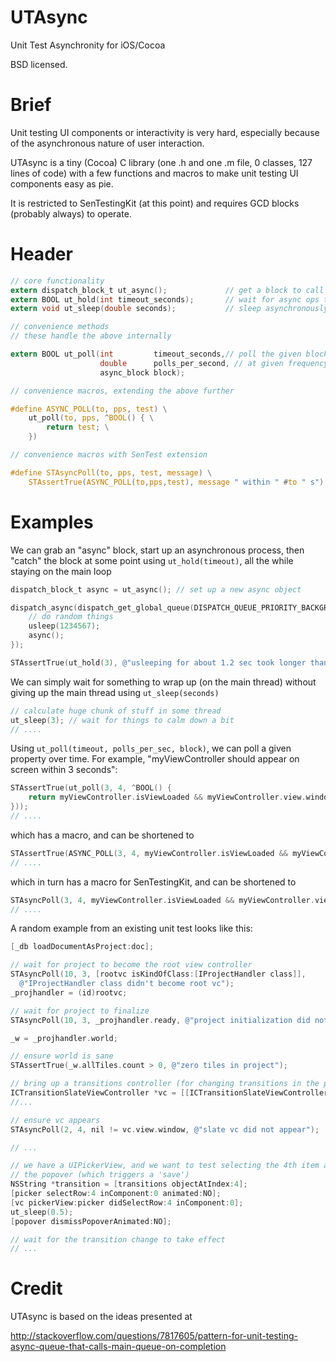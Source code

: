 UTAsync
=======

Unit Test Asynchronity for iOS/Cocoa

BSD licensed.

Brief
=======

Unit testing UI components or interactivity is very hard, especially because of the asynchronous nature of user interaction.

UTAsync is a tiny (Cocoa) C library (one .h and one .m file, 0 classes, 127 lines of code) with a few functions and macros to make unit testing UI components easy as pie.

It is restricted to SenTestingKit (at this point) and requires GCD blocks (probably always) to operate. 

Header
========

```C
// core functionality
extern dispatch_block_t ut_async();             // get a block to call when async is complete
extern BOOL ut_hold(int timeout_seconds);       // wait for async ops to finish up
extern void ut_sleep(double seconds);           // sleep asynchronously

// convenience methods
// these handle the above internally

extern BOOL ut_poll(int         timeout_seconds,// poll the given block asynchronously for success
                    double      polls_per_second, // at given frequency
                    async_block block); 

// convenience macros, extending the above further

#define ASYNC_POLL(to, pps, test) \
    ut_poll(to, pps, ^BOOL() { \
        return test; \
    })

// convenience macros with SenTest extension

#define STAsyncPoll(to, pps, test, message) \
    STAssertTrue(ASYNC_POLL(to,pps,test), message " within " #to " s")
```

Examples
========

We can grab an "async" block, start up an asynchronous process, then "catch" the block at some point using `ut_hold(timeout)`, all the while staying on the main loop

```Objective-C
dispatch_block_t async = ut_async(); // set up a new async object

dispatch_async(dispatch_get_global_queue(DISPATCH_QUEUE_PRIORITY_BACKGROUND, 0), ^{
    // do random things
    usleep(1234567);
    async();
});

STAssertTrue(ut_hold(3), @"usleeping for about 1.2 sec took longer than 3 seconds!");
```

We can simply wait for something to wrap up (on the main thread) without giving up the main thread using `ut_sleep(seconds)`

```Objective-C
// calculate huge chunk of stuff in some thread
ut_sleep(3); // wait for things to calm down a bit
// ....
```

Using `ut_poll(timeout, polls_per_sec, block)`, we can poll a given property over time. For example, "myViewController should appear on screen within 3 seconds":

```Objective-C
STAssertTrue(ut_poll(3, 4, ^BOOL() {
    return myViewController.isViewLoaded && myViewController.view.window != nil;
}));
// ....
```

which has a macro, and can be shortened to

```Objective-C
STAssertTrue(ASYNC_POLL(3, 4, myViewController.isViewLoaded && myViewController.view.window != nil));
// ....
```

which in turn has a macro for SenTestingKit, and can be shortened to

```Objective-C
STAsyncPoll(3, 4, myViewController.isViewLoaded && myViewController.view.window != nil);
// ....
```

A random example from an existing unit test looks like this:

```Objective-C
[_db loadDocumentAsProject:doc];

// wait for project to become the root view controller
STAsyncPoll(10, 3, [rootvc isKindOfClass:[IProjectHandler class]], 
  @"IProjectHandler class didn't become root vc");
_projhandler = (id)rootvc;

// wait for project to finalize
STAsyncPoll(10, 3, _projhandler.ready, @"project initialization did not finalize");

_w = _projhandler.world;

// ensure world is sane
STAssertTrue(_w.allTiles.count > 0, @"zero tiles in project");

// bring up a transitions controller (for changing transitions in the project)
ICTransitionSlateViewController *vc = [[ICTransitionSlateViewController alloc] init];
//...

// ensure vc appears
STAsyncPoll(2, 4, nil != vc.view.window, @"slate vc did not appear");

// ... 

// we have a UIPickerView, and we want to test selecting the 4th item and then dismissing 
// the popover (which triggers a 'save')
NSString *transition = [transitions objectAtIndex:4];
[picker selectRow:4 inComponent:0 animated:NO];
[vc pickerView:picker didSelectRow:4 inComponent:0];
ut_sleep(0.5);
[popover dismissPopoverAnimated:NO];

// wait for the transition change to take effect
// ...
```

Credit
========

UTAsync is based on the ideas presented at

http://stackoverflow.com/questions/7817605/pattern-for-unit-testing-async-queue-that-calls-main-queue-on-completion 

